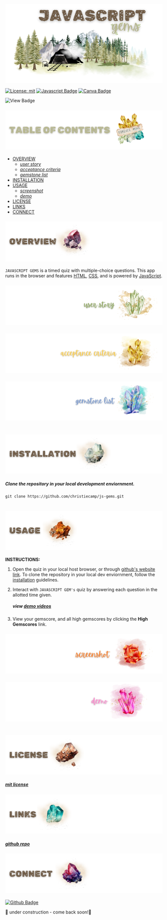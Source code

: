 <p align="center">
<img src="./mining-camp/branding/header.png"/>
</p>

[![License: mit](https://img.shields.io/badge/license-mit-beige)](https://opensource.org/licenses/MIT) 
[![Javascript Badge](https://img.shields.io/badge/javascript-peru.svg?&logo=javascript&logoColor=white)](https://javascript.com/)
[![Canva Badge](https://img.shields.io/badge/canva-chocolate.svg?&logo=Canva&logoColor=white)](https://canva.com/)

![View Badge](https://img.shields.io/badge/view-darkmode-black.svg?&logo=Github&logoColor=white)

### ![table-of-contents](./mining-camp/branding/toc.png)

  - [OVERVIEW](#overview)
    - [*user story*](#user-story)
    - [*acceptance criteria*](#acceptance-criteria)
    - [*gemstone list*](#gem-list)
  - [INSTALLATION](#installation)
  - [USAGE](#usage)
    - [*screenshot*](#screenshot)
    - [*demo*](#demo)
  - [LICENSE](#license)
  - [LINKS](#links)
  - [CONNECT](#connect)

  ### ![overview](./mining-camp/branding/1.png)

`JAVASCRIPT GEMS` is a timed quiz with multiple-choice questions. This app runs in the browser and features [HTML](https://developer.mozilla.org/en-US/docs/Web/HTML), [CSS](https://www.w3.org/Style/CSS/Overview.en.html#:~:text=What%20is%20CSS%3F,from%20the%20CSS%20working%20group.), and is powered by [JavaScript](https://www.javascript.com/).

### ![user-story](./mining-camp/branding/9.png)
<!-- <p align="center">
  <img src="./mining-camp/branding/user-story.png"/>
</p> -->

### ![acceptance-criteria](./mining-camp/branding/10.png)
<!-- <p align="center">
  <img src="./mining-camp/branding/ac.png"/>
</p> -->

### ![probe-list](./mining-camp/branding/11.png)
<!-- <p align="center">
  <img src="./mining-camp/branding/gem-list.png"/>
</p> -->

#

### ![installation](./mining-camp/branding/2.png)

##### *Clone the repository in your local development enviornment.*

```
git clone https://github.com/christiecamp/js-gems.git
```

#

### ![usage](./mining-camp/branding/3.png)

**INSTRUCTIONS:**

1. Open the quiz in your local host browser, or through [github's website link](https://christiecamp.github.io/js-gems/). To clone the repository in your local dev enviornment, follow the [installation](#installation) guidelines.

2. Interact with `JAVASCRIPT GEM's` quiz by answering each question in the allotted time given.
      ##### view [demo videos](#demo)
3. View your gemscore, and all high gemscores by clicking the **High Gemscores** link.

### ![screenshot](./mining-camp/branding/12.png)
### ![demo](./mining-camp/branding/13.png)
#

### ![license](./mining-camp/branding/5.png)

##### [mit license](./LICENSE)


### ![links](./mining-camp/branding/6.png)

##### [*github repo*](https://github.com/christiecamp/js-gems)

### ![connect](./mining-camp/branding/7.png)

[![Github Badge](https://img.shields.io/badge/christiecamp-darkred.svg?&logo=Github&logoColor=white)](https://github.com/christiecamp/js-gems)



🚧  under construction - come back soon!🚜